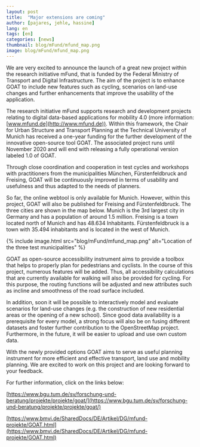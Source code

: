 ```yaml
---
layout: post
title:  "Major extensions are coming"
author: [pajares, jehle, hassine]
lang: en
tags: [en]
categories: [news]
thumbnail: blog/mFund/mfund_map.png
image: blog/mFund/mfund_map.png
---
```


We are very excited to announce the launch of a great new project within the research initiative mFund, that is funded by the Federal Ministry of Transport and Digital Infrastructure. The aim of the project is to enhance GOAT to include new features such as cycling, scenarios on land-use changes and further enhancements that improve the usability of the application.  

The research initiative mFund supports research and development projects relating to digital data-based applications for mobility 4.0 (more information: [www.mfund.de](http://www.mfund.de)). Within this framework, the Chair for Urban Structure and Transport Planning at the Technical University of Munich has received a one-year funding for the further development of the innovative open-source tool GOAT. The associated project runs until November 2020 and will end with releasing a fully operational version labeled 1.0 of GOAT.

Through close coordination and cooperation in test cycles and workshops with practitioners from the municipalities München, Fürstenfeldbruck and Freising, GOAT will be continuously improved in terms of usability and usefulness and thus adapted to the needs of planners.

So far, the online webtool is only available for Munich. However, within this project, GOAT will also be published for Freising and Fürstenfeldbruck. The three cities are shown in the map below. Munich is the 3rd largest city in Germany and has a population of around 1.5 million. Freising is a town located north of Munich and has 48.634 Inhabitants. Fürstenfeldbruck is a town with 35.494 inhabitants and is located in the west of Munich.

{% include image.html src="blog/mFund/mfund_map.png" alt="Location of the three test municipalities" %}

GOAT as open-source accessibility instrument aims to provide a toolbox that helps to properly plan for pedestrians and cyclists. In the course of this project, numerous features will be added. Thus, all accessibility calculations that are currently available for walking will also be provided for cycling. For this purpose, the routing functions will be adjusted and new attributes such as incline and smoothness of the road surface included.

In addition, soon it will be possible to interactively model and evaluate scenarios for land-use changes (e.g. the construction of new residential areas or the opening of a new school). Since good data availability is a prerequisite for every model, a strong focus will also be on fusing different datasets and foster further contribution to the OpenStreetMap project. Furthermore, in the future, it will be easier to upload and use own custom data.

With the newly provided options GOAT aims to serve as useful planning instrument for more efficient and effective transport, land use and mobility planning. We are excited to work on this project and are looking forward to your feedback.

For further information, click on the links below:

[https://www.bgu.tum.de/sv/forschung-und-beratung/projekte/projekte/goat/](https://www.bgu.tum.de/sv/forschung-und-beratung/projekte/projekte/goat/)

[https://www.bmvi.de/SharedDocs/DE/Artikel/DG/mfund-projekte/GOAT.html](https://www.bmvi.de/SharedDocs/DE/Artikel/DG/mfund-projekte/GOAT.html)

